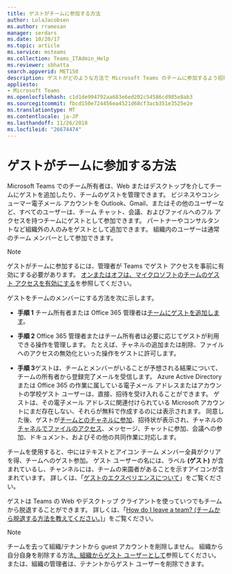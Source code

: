 ```yaml
---
title: ゲストがチームに参加する方法
author: LolaJacobsen
ms.author: rramesan
manager: serdars
ms.date: 10/20/17
ms.topic: article
ms.service: msteams
ms.collection: Teams_ITAdmin_Help
ms.reviewer: sbhatta
search.appverid: MET150
description: ゲストがどのような方法で Microsoft Teams のチームに参加するよう招待されるかについての簡単な概要を理解します。
appliesto:
- Microsoft Teams
ms.openlocfilehash: c1d1de994792aa683e6ed202c54586cd985e8ab3
ms.sourcegitcommit: fbcd150e724456ea4521d68cf3acb351e3525e2e
ms.translationtype: MT
ms.contentlocale: ja-JP
ms.lasthandoff: 11/26/2018
ms.locfileid: "26674474"
---
```

<a name="how-a-guest-joins-a-team"></a>ゲストがチームに参加する方法
========================

Microsoft Teams でのチーム所有者は、Web またはデスクトップを介してチームにゲストを追加したり、チームのゲストを管理できます。 ビジネスやコンシューマー電子メール アカウントを Outlook、Gmail、またはその他のユーザーなど、すべてのユーザーは、チーム チャット、会議、およびファイルへのフル アクセスを持つチームにゲストとして参加できます。 パートナーやコンサルタントなど組織外の人のみをゲストとして追加できます。 組織内のユーザーは通常のチーム メンバーとして参加できます。
  
    
    

> [!NOTE]
> ゲストがチームに参加するには、管理者が Teams でゲスト アクセスを事前に有効にする必要があります。 [オンまたはオフは、マイクロソフトのチームのゲスト アクセスを有効にする](set-up-guests.md)を参照してください。 
  
    
    

ゲストをチームのメンバーにする方法を次に示します。

- **手順 1** チーム所有者または Office 365 管理者は[チームにゲストを追加します](https://support.office.com/article/add-guests-to-a-team-fccb4fa6-f864-4508-bdde-256e7384a14f)。
    
  
- **手順 2** Office 365 管理者またはチーム所有者は必要に応じてゲストが利用できる操作を管理します。 たとえば、チャネルの追加または削除、ファイルへのアクセスの無効化といった操作をゲストに許可します。
    
  
- **手順 3**ゲストは、チームとメンバーがいることが予想される結果について、チームの所有者から登録完了メールを受信します。 Azure Active Directory または Office 365 の作業に属している電子メール アドレスまたはアカウントの学校ゲスト ユーザーは、直接、招待を受け入れることができます。 ゲストは、その電子メール アドレスに関連付けられている Microsoft アカウントにまだ存在しない、それらが無料で作成するのには表示されます。 同意した後、ゲストが[チームとのチャネルに参加](https://support.office.com/article/teams-and-channels-df38ae23-8f85-46d3-b071-cb11b9de5499)、招待状が表示され、チャネルの[チャネルでファイルのアクセス](https://support.office.com/article/access-files-in-channels-c593c78a-27c4-4661-a598-682baa30ca7e)、メッセージ、チャットに参加、会議への参加、ドキュメント、およびその他の共同作業に対応します。 
    
チームを使用すると、中にはテキストとアイコン チーム メンバー全員がクリアを得、チームへのゲスト参加。 ゲスト ユーザーの名には、ラベル **(ゲスト)** が含まれているし、チャンネルには、チームの来園者があることを示すアイコンが含まれています。 詳しくは、「[ゲストのエクスペリエンスについて](guest-experience.md)」をご覧ください。
  
ゲストは Teams の Web やデスクトップ クライアントを使っていつでもチームから脱退することができます。 詳しくは、「[How do I leave a team? (チームから脱退する方法を教えてください。)](https://support.office.com/article/leave-a-team-e481005d-3ec6-4694-b300-375472ba4076)」をご覧ください。

> [!NOTE]
> チームを去って組織/テナントから guest アカウントを削除しません。 組織から自分自身を削除する方法[、組織からゲスト ユーザーとして](https://docs.microsoft.com/azure/active-directory/b2b/leave-the-organization)参照してください。 または、組織の管理者は、テナントからゲスト ユーザーを削除できます。
